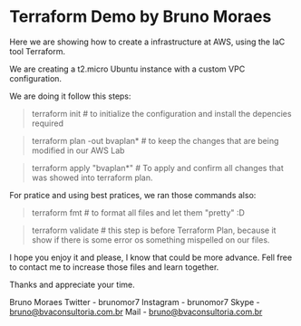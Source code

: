# Terraform Demo by Bruno Moraes

Here we are showing how to create a infrastructure at AWS, using the IaC tool Terraform.

We are creating a t2.micro Ubuntu instance with a custom VPC configuration.

We are doing it follow this steps:

> terraform init # to initialize the configuration and install the depencies required

> terraform plan -out bvaplan* # to keep the changes that are being modified in our AWS Lab

> terraform apply "bvaplan*" # To apply and confirm all changes that was showed into terraform plan.

For pratice and using best pratices, we ran those commands also:

> terraform fmt # to format all files and let them "pretty" :D

> terraform validate # this step is before Terraform Plan, because it show if there is some error os something mispelled on our files.

I hope you enjoy it and please, I know that could be more advance. Fell free to contact me to increase those files and learn together.

Thanks and appreciate your time.

Bruno Moraes
Twitter - brunomor7
Instagram - brunomor7
Skype - bruno@bvaconsultoria.com.br
Mail - bruno@bvaconsultoria.com.br